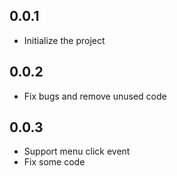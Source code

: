 ## 0.0.1
- Initialize the project

## 0.0.2
- Fix bugs and remove unused code

## 0.0.3
- Support menu click event
- Fix some code
